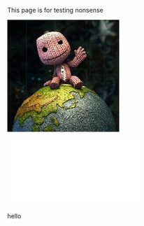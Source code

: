 This page is for testing nonsense

![](../img/hello_world.jpeg)

![](../html/interactive-placeholder.html)

hello
